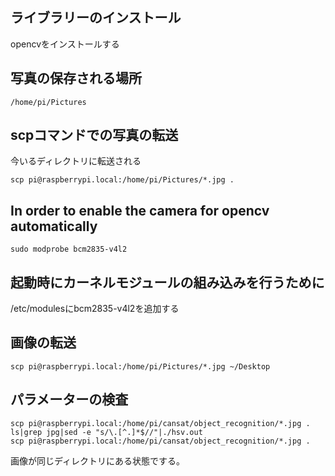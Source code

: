 ## ライブラリーのインストール
opencvをインストールする
## 写真の保存される場所
```shell
/home/pi/Pictures
```
## scpコマンドでの写真の転送
今いるディレクトリに転送される
```shell
scp pi@raspberrypi.local:/home/pi/Pictures/*.jpg .
```
## In order to enable the camera for opencv automatically
```shell
sudo modprobe bcm2835-v4l2
```
## 起動時にカーネルモジュールの組み込みを行うために
/etc/modulesにbcm2835-v4l2を追加する

## 画像の転送
```shell
scp pi@raspberrypi.local:/home/pi/Pictures/*.jpg ~/Desktop
```

## パラメーターの検査
```shell
scp pi@raspberrypi.local:/home/pi/cansat/object_recognition/*.jpg .
ls|grep jpg|sed -e "s/\.[^.]*$//"|./hsv.out
scp pi@raspberrypi.local:/home/pi/cansat/object_recognition/*.jpg .
```
画像が同じディレクトリにある状態でする。
